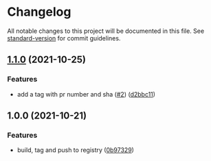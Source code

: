 # Changelog

All notable changes to this project will be documented in this file. See [standard-version](https://github.com/conventional-changelog/standard-version) for commit guidelines.

## [1.1.0](https://github.com/cresh-io/action-docker-image-build-tag-push/compare/v1.0.0...v1.1.0) (2021-10-25)


### Features

* add a tag with pr number and sha ([#2](https://github.com/cresh-io/action-docker-image-build-tag-push/issues/2)) ([d2bbc11](https://github.com/cresh-io/action-docker-image-build-tag-push/commit/d2bbc1186089f940b43b9ffdb984886c20b9ad86))

## 1.0.0 (2021-10-21)


### Features

* build, tag and push to registry ([0b97329](https://github.com/cresh-io/action-docker-image-build-tag-push/commit/0b97329903b9f3cbb62c040fe00ca7502f44b443))
